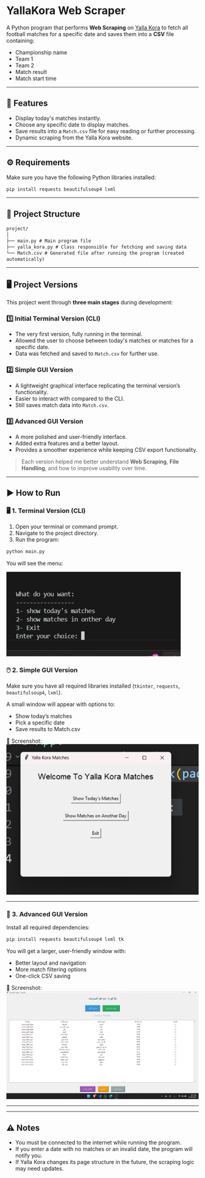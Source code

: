 # YallaKora Web Scraper  

A Python program that performs **Web Scraping** on [Yalla Kora](https://www.yallakora.com/) to fetch all football matches for a specific date and saves them into a **CSV** file containing:  
- Championship name  
- Team 1  
- Team 2  
- Match result  
- Match start time  

---  

## 📌 Features  
- Display today's matches instantly.  
- Choose any specific date to display matches.  
- Save results into a `Match.csv` file for easy reading or further processing.  
- Dynamic scraping from the Yalla Kora website.  

---  

## ⚙️ Requirements  

Make sure you have the following Python libraries installed:  

```bash  
pip install requests beautifulsoup4 lxml  
```  

---  

## 📂 Project Structure  
```  
project/  
│  
├── main.py # Main program file  
├── yalla_kora.py # Class responsible for fetching and saving data  
└── Match.csv # Generated file after running the program (created automatically)  
```  

---  

## 🖥️ Project Versions  

This project went through **three main stages** during development:  

### 1️⃣ Initial Terminal Version (CLI)  
- The very first version, fully running in the terminal.  
- Allowed the user to choose between today's matches or matches for a specific date.  
- Data was fetched and saved to `Match.csv` for further use.  

### 2️⃣ Simple GUI Version  
- A lightweight graphical interface replicating the terminal version’s functionality.  
- Easier to interact with compared to the CLI.  
- Still saves match data into `Match.csv`.  

### 3️⃣ Advanced GUI Version  
- A more polished and user-friendly interface.  
- Added extra features and a better layout.  
- Provides a smoother experience while keeping CSV export functionality.  

> Each version helped me better understand **Web Scraping**, **File Handling**, and how to improve usability over time.  

---  

## ▶️ How to Run  

### 🖥️ 1. Terminal Version (CLI)  
1. Open your terminal or command prompt.  
2. Navigate to the project directory.  
3. Run the program:  
 ```bash  
 python main.py  
```  

You will see the menu:  

  
![Terminal Version Screenshot](https://raw.githubusercontent.com/ahmed2005hussen/Web_Scrapping_Match_schedule/main/Screen%20Shoot/Screenshot%202025-08-11%20190916.png)
  

### 🖱️ 2. Simple GUI Version  
Make sure you have all required libraries installed (`tkinter`, `requests`, `beautifulsoup4`, `lxml`).  

 
A small window will appear with options to:  
- Show today’s matches  
- Pick a specific date  
- Save results to Match.csv  

📸 Screenshot:  
![Simple GUI Screenshot](https://raw.githubusercontent.com/ahmed2005hussen/Web_Scrapping_Match_schedule/main/Screen%20Shoot/Screenshot%202025-08-12%20020301.png)

---  

### 🎨 3. Advanced GUI Version  
Install all required dependencies:  
```bash  
pip install requests beautifulsoup4 lxml tk  
```  
 
You will get a larger, user-friendly window with:  
- Better layout and navigation  
- More match filtering options  
- One-click CSV saving  

📸 Screenshot:  
![Advanced GUI Screenshot](https://raw.githubusercontent.com/ahmed2005hussen/Web_Scrapping_Match_schedule/main/Screen%20Shoot/Screenshot%202025-08-12%20020720.png)

---  
---  

## ⚠️ Notes  
- You must be connected to the internet while running the program.  
- If you enter a date with no matches or an invalid date, the program will notify you.  
- If Yalla Kora changes its page structure in the future, the scraping logic may need updates.
